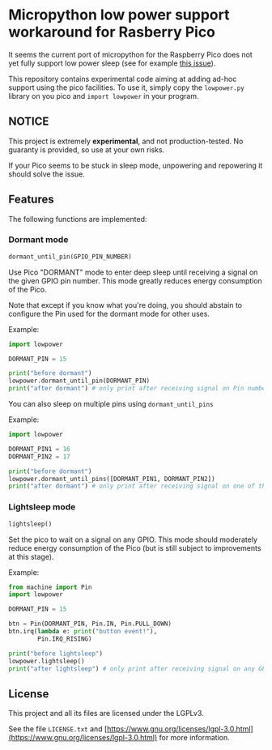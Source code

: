 # Micropython low power support workaround for Rasberry Pico

It seems the current port of micropython for the Raspberry Pico does not yet fully support low power sleep (see for example [this issue](https://github.com/micropython/micropython/issues/7035)).

This repository contains experimental code aiming at adding ad-hoc support using the pico facilities. To use it, simply copy the `lowpower.py` library on you pico and `import lowpower` in your program.

## NOTICE

This project is extremely **experimental**, and not production-tested. No guaranty is provided, so use at your own risks.

If your Pico seems to be stuck in sleep mode, unpowering and repowering it should solve the issue.

## Features

The following functions are implemented:

### Dormant mode

``` python
dormant_until_pin(GPIO_PIN_NUMBER)
```

Use Pico "DORMANT" mode to enter deep sleep until receiving a signal on the given GPIO pin number. This mode greatly reduces energy consumption of the Pico.

Note that except if you know what you're doing, you should abstain to configure the Pin used for the dormant mode for other uses.

Example:

``` python
import lowpower

DORMANT_PIN = 15

print("before dormant")
lowpower.dormant_until_pin(DORMANT_PIN)
print("after dormant") # only print after receiving signal on Pin number DORMANT_PIN
```

You can also sleep on multiple pins using `dormant_until_pins`

Example:

``` python
import lowpower

DORMANT_PIN1 = 16
DORMANT_PIN2 = 17

print("before dormant")
lowpower.dormant_until_pins([DORMANT_PIN1, DORMANT_PIN2])
print("after dormant") # only print after receiving signal on one of the pins
```

### Lightsleep mode

``` python
lightsleep()
```

Set the pico to wait on a signal on any GPIO. This mode should moderately reduce energy consumption of the Pico (but is still subject to improvements at this stage).


Example:

``` python
from machine import Pin
import lowpower

DORMANT_PIN = 15

btn = Pin(DORMANT_PIN, Pin.IN, Pin.PULL_DOWN)
btn.irq(lambda e: print("button event!"),
        Pin.IRQ_RISING)

print("before lightsleep")
lowpower.lightsleep()
print("after lightsleep") # only print after receiving signal on any GPIO pin
```

## License

This project and all its files are licensed under the LGPLv3.

See the file `LICENSE.txt` and [https://www.gnu.org/licenses/lgpl-3.0.html](https://www.gnu.org/licenses/lgpl-3.0.html) for more information.

